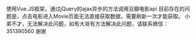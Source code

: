 使用Vue.JS框架，通过jQuery的ajax异步的方法调用豆瓣电影api
目前存在的问题是，点击电影进入Movie页面无法直接获取数据，需要刷新一次才能获取。
小弟不才，无法解决此问题，如有大哥有方法解决此问题，请联系微信：351390560
谢谢